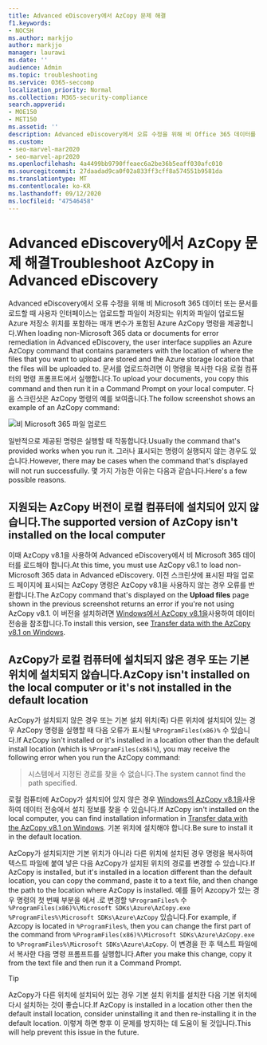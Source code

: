 ```yaml
---
title: Advanced eDiscovery에서 AzCopy 문제 해결
f1.keywords:
- NOCSH
ms.author: markjjo
author: markjjo
manager: laurawi
ms.date: ''
audience: Admin
ms.topic: troubleshooting
ms.service: O365-seccomp
localization_priority: Normal
ms.collection: M365-security-compliance
search.appverid:
- MOE150
- MET150
ms.assetid: ''
description: Advanced eDiscovery에서 오류 수정을 위해 비 Office 365 데이터를 로드할 때 Azure AzCopy에 대한 오류를 해결합니다.
ms.custom:
- seo-marvel-mar2020
- seo-marvel-apr2020
ms.openlocfilehash: 4a4499bb9790ffeaec6a2be36b5eaff030afc010
ms.sourcegitcommit: 27daadad9ca0f02a833ff3cff8a574551b9581da
ms.translationtype: MT
ms.contentlocale: ko-KR
ms.lasthandoff: 09/12/2020
ms.locfileid: "47546458"
---
```

# <a name="troubleshoot-azcopy-in-advanced-ediscovery"></a><span data-ttu-id="202ce-103">Advanced eDiscovery에서 AzCopy 문제 해결</span><span class="sxs-lookup"><span data-stu-id="202ce-103">Troubleshoot AzCopy in Advanced eDiscovery</span></span>

<span data-ttu-id="202ce-104">Advanced eDiscovery에서 오류 수정을 위해 비 Microsoft 365 데이터 또는 문서를 로드할 때 사용자 인터페이스는 업로드할 파일이 저장되는 위치와 파일이 업로드될 Azure 저장소 위치를 포함하는 매개 변수가 포함된 Azure AzCopy 명령을 제공합니다.</span><span class="sxs-lookup"><span data-stu-id="202ce-104">When loading non-Microsoft 365 data or documents for error remediation in Advanced eDiscovery, the user interface supplies an Azure AzCopy command that contains parameters with the location of where the files that you want to upload are stored and the Azure storage location that the files will be uploaded to.</span></span> <span data-ttu-id="202ce-105">문서를 업로드하려면 이 명령을 복사한 다음 로컬 컴퓨터의 명령 프롬프트에서 실행합니다.</span><span class="sxs-lookup"><span data-stu-id="202ce-105">To upload your documents, you copy this command and then run it in a Command Prompt on your local computer.</span></span>  <span data-ttu-id="202ce-106">다음 스크린샷은 AzCopy 명령의 예를 보여줍니다.</span><span class="sxs-lookup"><span data-stu-id="202ce-106">The follow screenshot shows an example of an AzCopy command:</span></span>

![비 Microsoft 365 파일 업로드](../media/46ba68f6-af11-4e70-bb91-5fc7973516e3.png)

<span data-ttu-id="202ce-108">일반적으로 제공된 명령은 실행할 때 작동합니다.</span><span class="sxs-lookup"><span data-stu-id="202ce-108">Usually the command that's provided works when you run it.</span></span> <span data-ttu-id="202ce-109">그러나 표시되는 명령이 실행되지 않는 경우도 있습니다.</span><span class="sxs-lookup"><span data-stu-id="202ce-109">However, there may be cases when the command that's displayed will not run successfully.</span></span> <span data-ttu-id="202ce-110">몇 가지 가능한 이유는 다음과 같습니다.</span><span class="sxs-lookup"><span data-stu-id="202ce-110">Here's a few possible reasons.</span></span>

## <a name="the-supported-version-of-azcopy-isnt-installed-on-the-local-computer"></a><span data-ttu-id="202ce-111">지원되는 AzCopy 버전이 로컬 컴퓨터에 설치되어 있지 않습니다.</span><span class="sxs-lookup"><span data-stu-id="202ce-111">The supported version of AzCopy isn't installed on the local computer</span></span>

<span data-ttu-id="202ce-112">이때 AzCopy v8.1을 사용하여 Advanced eDiscovery에서 비 Microsoft 365 데이터를 로드해야 합니다.</span><span class="sxs-lookup"><span data-stu-id="202ce-112">At this time, you must use AzCopy v8.1 to load non-Microsoft 365 data in Advanced eDiscovery.</span></span> <span data-ttu-id="202ce-113">이전 스크린샷에 표시된 파일 업로드 페이지에  표시되는 AzCopy 명령은 AzCopy v8.1을 사용하지 않는 경우 오류를 반환합니다.</span><span class="sxs-lookup"><span data-stu-id="202ce-113">The AzCopy command that's displayed on the **Upload files** page shown in the previous screenshot returns an error if you're not using AzCopy v8.1.</span></span> <span data-ttu-id="202ce-114">이 버전을 설치하려면 [Windows에서 AzCopy v8.1을](https://docs.microsoft.com/previous-versions/azure/storage/storage-use-azcopy)사용하여 데이터 전송을 참조합니다.</span><span class="sxs-lookup"><span data-stu-id="202ce-114">To install this version, see [Transfer data with the AzCopy v8.1 on Windows](https://docs.microsoft.com/previous-versions/azure/storage/storage-use-azcopy).</span></span>

## <a name="azcopy-isnt-installed-on-the-local-computer-or-its-not-installed-in-the-default-location"></a><span data-ttu-id="202ce-115">AzCopy가 로컬 컴퓨터에 설치되지 않은 경우 또는 기본 위치에 설치되지 않습니다.</span><span class="sxs-lookup"><span data-stu-id="202ce-115">AzCopy isn't installed on the local computer or it's not installed in the default location</span></span>

<span data-ttu-id="202ce-116">AzCopy가 설치되지 않은 경우 또는 기본 설치 위치(즉) 다른 위치에 설치되어 있는 경우 AzCopy 명령을 실행할 때 다음 오류가 표시될 `%ProgramFiles(x86)%` 수 있습니다.</span><span class="sxs-lookup"><span data-stu-id="202ce-116">If AzCopy isn't installed or it's installed in a location other than the default install location (which is `%ProgramFiles(x86)%`), you may receive the following error when you run the AzCopy command:</span></span>

> <span data-ttu-id="202ce-117">시스템에서 지정된 경로를 찾을 수 없습니다.</span><span class="sxs-lookup"><span data-stu-id="202ce-117">The system cannot find the path specified.</span></span>

<span data-ttu-id="202ce-118">로컬 컴퓨터에 AzCopy가 설치되어 있지 않은 경우 [Windows의 AzCopy v8.1을](https://docs.microsoft.com/previous-versions/azure/storage/storage-use-azcopy)사용하여 데이터 전송에서 설치 정보를 찾을 수 있습니다.</span><span class="sxs-lookup"><span data-stu-id="202ce-118">If AzCopy isn't installed on the local computer, you can find installation information in [Transfer data with the AzCopy v8.1 on Windows](https://docs.microsoft.com/previous-versions/azure/storage/storage-use-azcopy).</span></span> <span data-ttu-id="202ce-119">기본 위치에 설치해야 합니다.</span><span class="sxs-lookup"><span data-stu-id="202ce-119">Be sure to install it in the default location.</span></span>

<span data-ttu-id="202ce-120">AzCopy가 설치되지만 기본 위치가 아니라 다른 위치에 설치된 경우 명령을 복사하여 텍스트 파일에 붙여 넣은 다음 AzCopy가 설치된 위치의 경로를 변경할 수 있습니다.</span><span class="sxs-lookup"><span data-stu-id="202ce-120">If AzCopy is installed, but it's installed in a location different than the default location, you can copy the command, paste it to a text file, and then change the path to the location where AzCopy is installed.</span></span> <span data-ttu-id="202ce-121">예를 들어 Azcopy가 있는 경우 명령의 첫 번째 부분을 에서 .로 변경할 `%ProgramFiles%` 수 `%ProgramFiles(x86)%\Microsoft SDKs\Azure\AzCopy.exe` `%ProgramFiles%\Microsoft SDKs\Azure\AzCopy` 있습니다.</span><span class="sxs-lookup"><span data-stu-id="202ce-121">For example, if Azcopy is located in `%ProgramFiles%`, then you can change the first part of the command from `%ProgramFiles(x86)%\Microsoft SDKs\Azure\AzCopy.exe` to `%ProgramFiles%\Microsoft SDKs\Azure\AzCopy`.</span></span> <span data-ttu-id="202ce-122">이 변경을 한 후 텍스트 파일에서 복사한 다음 명령 프롬프트를 실행합니다.</span><span class="sxs-lookup"><span data-stu-id="202ce-122">After you make this change, copy it from the text file and then run it a Command Prompt.</span></span>

> [!TIP]
> <span data-ttu-id="202ce-123">AzCopy가 다른 위치에 설치되어 있는 경우 기본 설치 위치를 설치한 다음 기본 위치에 다시 설치하는 것이 좋습니다.</span><span class="sxs-lookup"><span data-stu-id="202ce-123">If AzCopy is installed in a location other then the default install location, consider uninstalling it and then re-installing it in the default location.</span></span> <span data-ttu-id="202ce-124">이렇게 하면 향후 이 문제를 방지하는 데 도움이 될 것입니다.</span><span class="sxs-lookup"><span data-stu-id="202ce-124">This will help prevent this issue in the future.</span></span>
